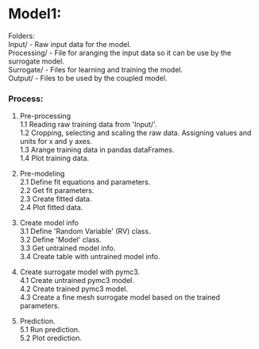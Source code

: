 # Model1:

Folders:<br>
Input/ - Raw input data for the model.<br>
Processing/ - File for aranging the input data so it can be use by the surrogate model.<br>
Surrogate/ - Files for learning and training the model.<br>
Output/ - Files to be used by the coupled model.<br>

### Process:
1. Pre-processing<br>
1.1 Reading raw training data from 'Input/'.<br>
1.2 Cropping, selecting and scaling the raw data. Assigning values and units for x 			and y axes.<br>
1.3 Arange training data in pandas dataFrames.<br>
1.4 Plot training data.<br>

2. Pre-modeling<br>
2.1 Define fit equations and parameters.<br>
2.2 Get fit parameters.<br>
2.3 Create fitted data.<br>
2.4 Plot fitted data.<br>

3. Create model info<br>
3.1 Define 'Random Variable' (RV) class.<br>
3.2 Define 'Model' class.<br>
3.3 Get untrained model info.<br>
3.4 Create table with untrained model info.<br>

4. Create surrogate model with pymc3.<br>
4.1 Create untrained pymc3 model.<br>
4.2 Create trained pymc3 model.<br>
4.3 Create a fine mesh surrogate model based on the trained parameters.<br>

5. Prediction.<br>
5.1 Run prediction.<br>
5.2 Plot orediction.<br>



